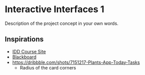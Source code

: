 # Interactive Interfaces 1
Description of the project concept in your own words.

## Inspirations
- [IDD Course Site](https://www.georgebrown.ca/programs/interaction-design-and-development-program-g103/)
- [Blackboard](http://bb-gbc.blackboard.com)
- https://dribbble.com/shots/7151217-Plants-App-Today-Tasks
  - Radius of the card corners